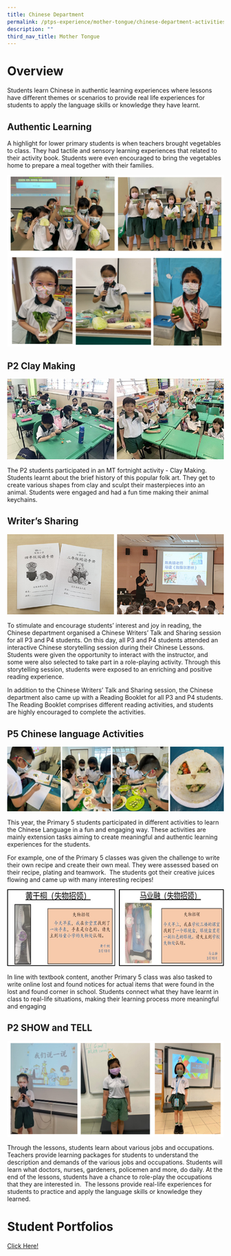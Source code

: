 ```yaml
---
title: Chinese Department
permalink: /ptps-experience/mother-tongue/chinese-department-activities/
description: ""
third_nav_title: Mother Tongue
---
```

# Overview

Students learn Chinese in authentic learning experiences where lessons have different themes or scenarios to provide real life experiences for students to apply the language skills or knowledge they have learnt.

## Authentic Learning

A highlight for lower primary students is when teachers brought vegetables to class. They had tactile and sensory learning experiences that related to their activity book. Students were even encouraged to bring the vegetables home to prepare a meal together with their families.

![](/images/PTPS%20Experience/CL%202023%20Auth.png)

## P2 Clay Making

![](/images/PTPS%20Experience/CL%201.jpg)

The P2 students participated in an MT fortnight activity - Clay Making. Students learnt about the brief history of this popular folk art. They get to create various shapes from clay and sculpt their masterpieces into an animal. Students were engaged and had a fun time making their animal keychains.

## Writer’s Sharing

![](/images/PTPS%20Experience/CL%202.jpg)

To stimulate and encourage students’ interest and joy in reading, the Chinese department organised a Chinese Writers’ Talk and Sharing session for all P3 and P4 students. On this day, all P3 and P4 students attended an interactive Chinese storytelling session during their Chinese Lessons. Students were given the opportunity to interact with the instructor, and some were also selected to take part in a role-playing activity. Through this storytelling session, students were exposed to an enriching and positive reading experience.

  

In addition to the Chinese Writers’ Talk and Sharing session, the Chinese department also came up with a Reading Booklet for all P3 and P4 students. The Reading Booklet comprises different reading activities, and students are highly encouraged to complete the activities. 

## P5 Chinese language Activities

![](/images/PTPS%20Experience/CL%203.jpg)

This year, the Primary 5 students participated in different activities to learn the Chinese Language in a fun and engaging way. These activities are mainly extension tasks aiming to create meaningful and authentic learning experiences for the students.

  

For example, one of the Primary 5 classes was given the challenge to write their own recipe and create their own meal. They were assessed based on their recipe, plating and teamwork.  The students got their creative juices flowing and came up with many interesting recipes!


![](/images/PTPS%20Experience/CL%204.jpg)

In line with textbook content, another Primary 5 class was also tasked to write online lost and found notices for actual items that were found in the lost and found corner in school. Students connect what they have learnt in class to real-life situations, making their learning process more meaningful and engaging  

## P2 SHOW and TELL

![](/images/PTPS%20Experience/CL%20P2%20Show%20and%20Tell.png)

Through the lessons, students learn about various jobs and occupations. Teachers provide learning packages for students to understand the description and demands of the various jobs and occupations. Students will learn what doctors, nurses, gardeners, policemen and more, do daily. At the end of the lessons, students have a chance to role-play the occupations that they are interested in.  The lessons provide real-life experiences for students to practice and apply the language skills or knowledge they learned.

# Student Portfolios

[Click Here!](https://sites.google.com/moe.edu.sg/studentsportfolio/home)